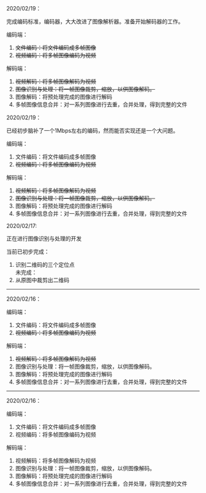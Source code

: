 2020/02/19：

完成编码标准，编码器，大大改进了图像解析器。准备开始解码器的工作。

编码端：
1. ~~文件编码：将文件编码成多帧图像~~
2. ~~视频编码：将多帧图像编码为视频~~
     

解码端：  
1. ~~视频解码：将多帧图像解码为视频~~    
2. ~~图像识别与处理：将一帧图像裁剪，缩放，以供图像解码。~~  
3. 图像解码：将预处理完成的图像进行解码    
4. 多帧图像信息合并：对一系列图像进行去重，合并处理，得到完整的文件   

2020/02/19：

已经初步脑补了一个1Mbps左右的编码，然而能否实现还是一个大问题。

编码端：
1. 文件编码：将文件编码成多帧图像   
2. ~~视频编码：将多帧图像编码为视频~~
     

解码端：  
1. ~~视频解码：将多帧图像解码为视频~~    
2. ~~图像识别与处理：将一帧图像裁剪，缩放，以供图像解码。~~  
3. 图像解码：将预处理完成的图像进行解码    
4. 多帧图像信息合并：对一系列图像进行去重，合并处理，得到完整的文件   

2020/02/17:

正在进行图像识别与处理的开发

当前已初步完成： 
1. 识别二维码的三个定位点  
未完成：    
1. 从原图中裁剪出二维码  

---   

2020/02/16：

编码端：
1. 文件编码：将文件编码成多帧图像   
2. ~~视频编码：将多帧图像编码为视频~~
     

解码端：  
1. ~~视频解码：将多帧图像解码为视频~~    
2. 图像识别与处理：将一帧图像裁剪，缩放，以供图像解码。  
3. 图像解码：将预处理完成的图像进行解码    
4. 多帧图像信息合并：对一系列图像进行去重，合并处理，得到完整的文件   
---
2020/02/16：

编码端：
1. 文件编码：将文件编码成多帧图像
2. 视频编码：将多帧图像编码为视频

解码端：
1. 视频解码：将多帧图像解码为视频
2. 图像识别与处理：将一帧图像裁剪，缩放，以供图像解码。
3. 图像解码：将预处理完成的图像进行解码
4. 多帧图像信息合并：对一系列图像进行去重，合并处理，得到完整的文件